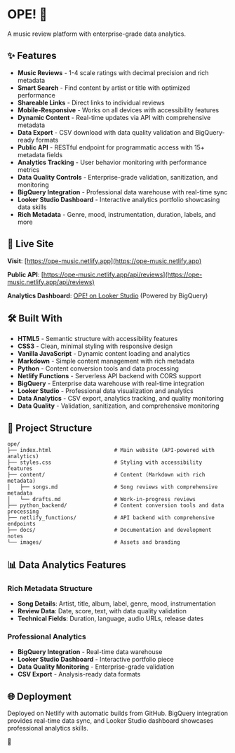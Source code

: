 # OPE! 🎵

A music review platform with enterprise-grade data analytics.

## ✨ Features

- **Music Reviews** - 1-4 scale ratings with decimal precision and rich metadata
- **Smart Search** - Find content by artist or title with optimized performance
- **Shareable Links** - Direct links to individual reviews
- **Mobile-Responsive** - Works on all devices with accessibility features
- **Dynamic Content** - Real-time updates via API with comprehensive metadata
- **Data Export** - CSV download with data quality validation and BigQuery-ready formats
- **Public API** - RESTful endpoint for programmatic access with 15+ metadata fields
- **Analytics Tracking** - User behavior monitoring with performance metrics
- **Data Quality Controls** - Enterprise-grade validation, sanitization, and monitoring
- **BigQuery Integration** - Professional data warehouse with real-time sync
- **Looker Studio Dashboard** - Interactive analytics portfolio showcasing data skills
- **Rich Metadata** - Genre, mood, instrumentation, duration, labels, and more

## 🚀 Live Site

**Visit**: [https://ope-music.netlify.app](https://ope-music.netlify.app)

**Public API**: [https://ope-music.netlify.app/api/reviews](https://ope-music.netlify.app/api/reviews)

**Analytics Dashboard**: [OPE! on Looker Studio](https://lookerstudio.google.com/reporting/86a21abe-e77c-4fda-9b58-423d4a45da2b) (Powered by BigQuery)

## 🛠 Built With

- **HTML5** - Semantic structure with accessibility features
- **CSS3** - Clean, minimal styling with responsive design
- **Vanilla JavaScript** - Dynamic content loading and analytics
- **Markdown** - Simple content management with rich metadata
- **Python** - Content conversion tools and data processing
- **Netlify Functions** - Serverless API backend with CORS support
- **BigQuery** - Enterprise data warehouse with real-time integration
- **Looker Studio** - Professional data visualization and analytics
- **Data Analytics** - CSV export, analytics tracking, and quality monitoring
- **Data Quality** - Validation, sanitization, and comprehensive monitoring

## 📁 Project Structure

```
ope/
├── index.html                    # Main website (API-powered with analytics)
├── styles.css                    # Styling with accessibility features
├── content/                      # Content (Markdown with rich metadata)
│   ├── songs.md                  # Song reviews with comprehensive metadata
│   └── drafts.md                 # Work-in-progress reviews
├── python_backend/               # Content conversion tools and data processing
├── netlify_functions/            # API backend with comprehensive endpoints
├── docs/                         # Documentation and development notes
└── images/                       # Assets and branding
```

## 📊 Data Analytics Features

### **Rich Metadata Structure**
- **Song Details**: Artist, title, album, label, genre, mood, instrumentation
- **Review Data**: Date, score, text, with data quality validation
- **Technical Fields**: Duration, language, audio URLs, release dates

### **Professional Analytics**
- **BigQuery Integration** - Real-time data warehouse
- **Looker Studio Dashboard** - Interactive portfolio piece
- **Data Quality Monitoring** - Enterprise-grade validation
- **CSV Export** - Analysis-ready data formats

## 🌐 Deployment

Deployed on Netlify with automatic builds from GitHub. BigQuery integration provides real-time data sync, and Looker Studio dashboard showcases professional analytics skills.

🌽
